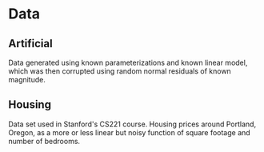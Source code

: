 # Data

## Artificial

Data generated using known parameterizations and known linear model, which was then corrupted using random normal residuals of known magnitude.

## Housing

Data set used in Stanford's CS221 course. Housing prices around Portland, Oregon, as a more or less linear but noisy function of square footage and number of bedrooms.
